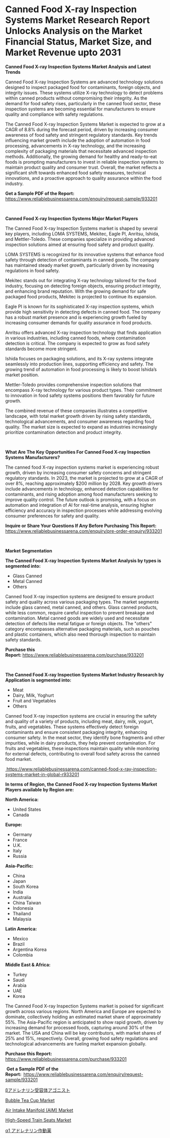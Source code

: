 <p><h1>Canned Food X-ray Inspection Systems Market Research Report Unlocks Analysis on the Market Financial Status, Market Size, and Market Revenue upto 2031</h1></p><p><strong>Canned Food X-ray Inspection Systems Market Analysis and Latest Trends</strong></p>
<p><p>Canned Food X-ray Inspection Systems are advanced technology solutions designed to inspect packaged food for contaminants, foreign objects, and integrity issues. These systems utilize X-ray technology to detect problems within canned products without compromising their integrity. As the demand for food safety rises, particularly in the canned food sector, these inspection systems are becoming essential for manufacturers to ensure quality and compliance with safety regulations.</p><p>The Canned Food X-ray Inspection Systems Market is expected to grow at a CAGR of 8.8% during the forecast period, driven by increasing consumer awareness of food safety and stringent regulatory standards. Key trends influencing market growth include the adoption of automation in food processing, advancements in X-ray technology, and the increasing complexity of packaging materials that necessitate advanced inspection methods. Additionally, the growing demand for healthy and ready-to-eat foods is prompting manufacturers to invest in reliable inspection systems to maintain product quality and consumer trust. Overall, the market reflects a significant shift towards enhanced food safety measures, technical innovations, and a proactive approach to quality assurance within the food industry.</p></p>
<p><strong>Get a Sample PDF of the Report:&nbsp;</strong> <a href="https://www.reliablebusinessarena.com/enquiry/request-sample/933201">https://www.reliablebusinessarena.com/enquiry/request-sample/933201</a></p>
<p>&nbsp;</p>
<p><strong>Canned Food X-ray Inspection Systems Major Market Players</strong></p>
<p><p>The Canned Food X-ray Inspection Systems market is shaped by several key players, including LOMA SYSTEMS, Mekitec, Eagle PI, Anritsu, Ishida, and Mettler-Toledo. These companies specialize in providing advanced inspection solutions aimed at ensuring food safety and product quality. </p><p>LOMA SYSTEMS is recognized for its innovative systems that enhance food safety through detection of contaminants in canned goods. The company has maintained steady market growth, particularly driven by increasing regulations in food safety. </p><p>Mekitec stands out for integrating X-ray technology tailored for the food industry, focusing on detecting foreign objects, ensuring product integrity, and enhancing brand reputation. With the growing demand for safe packaged food products, Mekitec is projected to continue its expansion.</p><p>Eagle PI is known for its sophisticated X-ray inspection systems, which provide high sensitivity in detecting defects in canned food. The company has a robust market presence and is experiencing growth fueled by increasing consumer demands for quality assurance in food products.</p><p>Anritsu offers advanced X-ray inspection technology that finds application in various industries, including canned foods, where contamination detection is critical. The company is expected to grow as food safety standards become more stringent.</p><p>Ishida focuses on packaging solutions, and its X-ray systems integrate seamlessly into production lines, supporting efficiency and safety. The growing trend of automation in food processing is likely to boost Ishida’s market position.</p><p>Mettler-Toledo provides comprehensive inspection solutions that encompass X-ray technology for various product types. Their commitment to innovation in food safety systems positions them favorably for future growth.</p><p>The combined revenue of these companies illustrates a competitive landscape, with total market growth driven by rising safety standards, technological advancements, and consumer awareness regarding food quality. The market size is expected to expand as industries increasingly prioritize contamination detection and product integrity.</p></p>
<p>&nbsp;</p>
<p><strong>What Are The Key Opportunities For Canned Food X-ray Inspection Systems Manufacturers?</strong></p>
<p><p>The canned food X-ray inspection systems market is experiencing robust growth, driven by increasing consumer safety concerns and stringent regulatory standards. In 2023, the market is projected to grow at a CAGR of over 8%, reaching approximately $200 million by 2028. Key growth drivers include advancements in technology, enhanced detection capabilities for contaminants, and rising adoption among food manufacturers seeking to improve quality control. The future outlook is promising, with a focus on automation and integration of AI for real-time analysis, ensuring higher efficiency and accuracy in inspection processes while addressing evolving consumer preferences for safety and quality.</p></p>
<p><strong>Inquire or Share Your Questions If Any Before Purchasing This Report:</strong> <a href="https://www.reliablebusinessarena.com/enquiry/pre-order-enquiry/933201">https://www.reliablebusinessarena.com/enquiry/pre-order-enquiry/933201</a></p>
<p>&nbsp;</p>
<p><strong>Market Segmentation</strong></p>
<p><strong>The Canned Food X-ray Inspection Systems Market Analysis by types is segmented into:</strong></p>
<p><ul><li>Glass Canned</li><li>Metal Canned</li><li>Others</li></ul></p>
<p><p>Canned food X-ray inspection systems are designed to ensure product safety and quality across various packaging types. The market segments include glass canned, metal canned, and others. Glass canned products, while less common, require careful inspection to prevent breakage and contamination. Metal canned goods are widely used and necessitate detection of defects like metal fatigue or foreign objects. The "others" category encompasses alternative packaging materials, such as pouches and plastic containers, which also need thorough inspection to maintain safety standards.</p></p>
<p><strong>Purchase this Report:&nbsp;</strong><a href="https://www.reliablebusinessarena.com/purchase/933201">https://www.reliablebusinessarena.com/purchase/933201</a></p>
<p>&nbsp;</p>
<p><strong>The Canned Food X-ray Inspection Systems Market Industry Research by Application is segmented into:</strong></p>
<p><ul><li>Meat</li><li>Dairy, Milk, Yoghurt</li><li>Fruit and Vegetables</li><li>Others</li></ul></p>
<p><p>Canned food X-ray inspection systems are crucial in ensuring the safety and quality of a variety of products, including meat, dairy, milk, yogurt, fruits, and vegetables. These systems effectively detect foreign contaminants and ensure consistent packaging integrity, enhancing consumer safety. In the meat sector, they identify bone fragments and other impurities, while in dairy products, they help prevent contamination. For fruits and vegetables, these inspections maintain quality while monitoring for external defects, contributing to overall food safety across the canned food market.</p></p>
<p><a href="https://www.reliablebusinessarena.com/canned-food-x-ray-inspection-systems-market-in-global-r933201">&nbsp;https://www.reliablebusinessarena.com/canned-food-x-ray-inspection-systems-market-in-global-r933201</a></p>
<p><strong>In terms of Region, the Canned Food X-ray Inspection Systems Market Players available by Region are:</strong></p>
<p>
    <p> <strong> North America: </strong>
        <ul>
            <li>United States</li>
            <li>Canada</li>
        </ul>
        </p> 
    <p> <strong> Europe: </strong>
        <ul>
            <li>Germany</li>
            <li>France</li>
            <li>U.K.</li>
            <li>Italy</li>
            <li>Russia</li>
        </ul>
        </p> 
    <p> <strong> Asia-Pacific: </strong>
        <ul>
            <li>China</li>
            <li>Japan</li>
            <li>South Korea</li>
            <li>India</li>
            <li>Australia</li>
            <li>China Taiwan</li>
            <li>Indonesia</li>
            <li>Thailand</li>
            <li>Malaysia</li>
        </ul>
        </p> 
    <p> <strong> Latin America: </strong>
        <ul>
            <li>Mexico</li>
            <li>Brazil</li>
            <li>Argentina Korea</li>
            <li>Colombia</li>
        </ul>
        </p> 
    <p> <strong> Middle East & Africa: </strong>
        <ul>
            <li>Turkey</li>
            <li>Saudi</li>
            <li>Arabia</li>
            <li>UAE</li>
            <li>Korea</li>
        </ul>
    </p>
    </p>
<p><p>The Canned Food X-ray Inspection Systems market is poised for significant growth across various regions. North America and Europe are expected to dominate, collectively holding an estimated market share of approximately 55%. The Asia-Pacific region is anticipated to show rapid growth, driven by increasing demand for processed foods, capturing around 30% of the market. The USA and China will be key contributors, with market shares of 25% and 15%, respectively. Overall, growing food safety regulations and technological advancements are fueling market expansion globally.</p></p>
<p><strong>Purchase this Report: </strong><a href="https://www.reliablebusinessarena.com/purchase/933201">https://www.reliablebusinessarena.com/purchase/933201</a></p>
<p>&nbsp;<strong>Get a Sample PDF of the Report:&nbsp;&nbsp;</strong><a href="https://www.reliablebusinessarena.com/enquiry/request-sample/933201">https://www.reliablebusinessarena.com/enquiry/request-sample/933201</a></p>
<p><strong></strong></p>
<p><p><a href="https://medium.com/@kw8enloe/%CE%B2-adrenoceptor-agonists-market-%E3%81%AE%E3%82%B0%E3%83%AD%E3%83%BC%E3%83%90%E3%83%AB%E5%B8%82%E5%A0%B4%E6%A6%82%E8%A6%81%E3%81%AF-%E4%B8%96%E7%95%8C%E3%81%8A%E3%82%88%E3%81%B3%E4%B8%BB%E8%A6%81%E5%B8%82%E5%A0%B4%E3%81%AB%E3%81%8A%E3%81%91%E3%82%8B%E6%A5%AD%E7%95%8C%E3%81%AB%E5%BD%B1%E9%9F%BF%E3%82%92%E4%B8%8E%E3%81%88%E3%82%8B%E4%B8%BB%E8%A6%81%E3%81%AA%E3%83%88%E3%83%AC%E3%83%B3%E3%83%89%E3%81%AB%E3%81%A4%E3%81%84%E3%81%A6-%E7%8B%AC%E8%87%AA%E3%81%AE%E8%A6%96%E7%82%B9%E3%82%92%E6%8F%90%E4%BE%9B%E3%81%97%E3%81%BE%E3%81%99-70f60188099c">βアドレナリン受容体アゴニスト</a></p><p><a href="https://www.linkedin.com/pulse/bubble-tea-cup-market-growth-outlook-from-2024-2031-projecting-i5lof?trackingId=YT0a5QDJQ%2BO7HBDGZRVLVw%3D%3D">Bubble Tea Cup Market</a></p><p><a href="https://issuu.com/reportprime-2/docs/air-intake-manifold-aim-market-size_5f134b6b793f49">Air Intake Manifold (AIM) Market</a></p><p><a href="https://issuu.com/reportprime-2/docs/high-speed-train-seats-market-size-_8da0297fd543c5">High-Speed Train Seats Market</a></p><p><a href="https://medium.com/@grarrity46/%CE%B11-adrenergic-agonist-market-%E3%81%AF-%E3%82%B3%E3%82%B9%E3%83%88%E7%AE%A1%E7%90%86%E3%81%A8%E5%8A%B9%E7%8E%87%E5%90%91%E4%B8%8A%E3%82%92%E5%84%AA%E5%85%88%E3%81%97%E3%81%BE%E3%81%99-%E3%81%95%E3%82%89%E3%81%AB-%E5%A0%B1%E5%91%8A%E6%9B%B8%E3%81%AF%E5%B8%82%E5%A0%B4%E3%81%AE%E9%9C%80%E8%A6%81%E9%9D%A2%E3%81%A8%E4%BE%9B%E7%B5%A6%E9%9D%A2%E3%81%AE%E4%B8%A1%E6%96%B9%E3%82%92%E3%82%AB%E3%83%90%E3%83%BC%E3%81%97%E3%81%A6%E3%81%84%E3%81%BE%E3%81%99-%CE%B11-adrenergic-8f33e6654466">α1 アドレナリン作動薬</a></p></p>